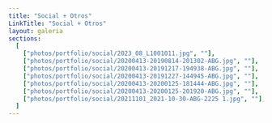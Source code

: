 ```yaml
---
title: "Social + Otros"
LinkTitle: "Social + Otros"
layout: galeria
sections:
  [
    ["photos/portfolio/social/2023_08_L1001011.jpg", ""],
    ["photos/portfolio/social/20200413-20190814-201302-ABG.jpg", ""],
    ["photos/portfolio/social/20200413-20191217-194938-ABG.jpg", ""],
    ["photos/portfolio/social/20200413-20191227-144945-ABG.jpg", ""],
    ["photos/portfolio/social/20200413-20200125-181444-ABG.jpg", ""],
    ["photos/portfolio/social/20200413-20200125-201920-ABG.jpg", ""],
    ["photos/portfolio/social/20211101_2021-10-30-ABG-2225 1.jpg", ""],
  ]
---
```

